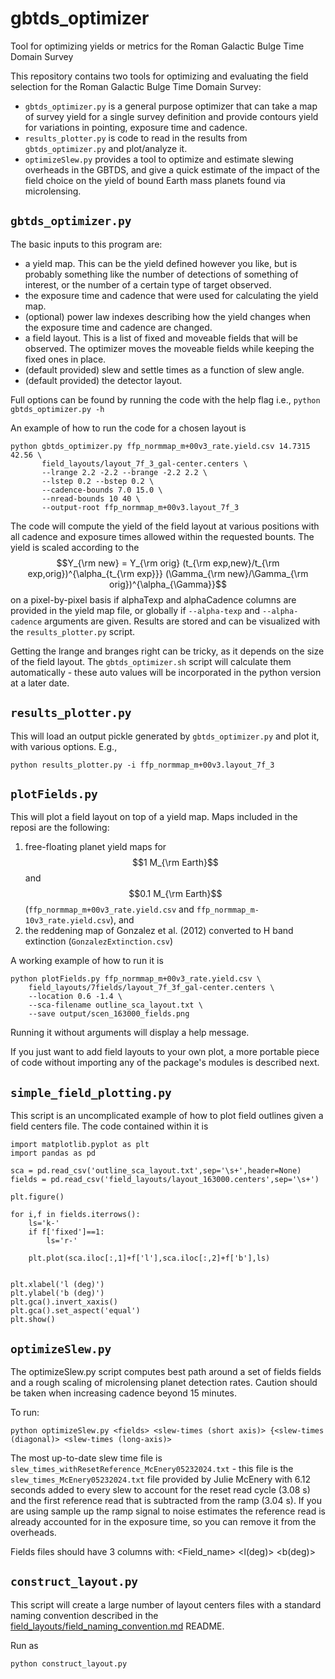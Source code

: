 # gbtds_optimizer

Tool for optimizing yields or metrics for the Roman Galactic Bulge
Time Domain Survey

This repository contains two tools for optimizing and evaluating the
field selection for the Roman Galactic Bulge Time Domain Survey:
- `gbtds_optimizer.py` is a general purpose optimizer that can take a
  map of survey yield for a single survey definition and provide
  contours yield for variations in pointing, exposure time and
  cadence.
- `results_plotter.py` is code to read in the results from
  `gbtds_optimizer.py` and plot/analyze it.
- `optimizeSlew.py` provides a tool to optimize and estimate slewing
  overheads in the GBTDS, and give a quick estimate of the impact of
  the field choice on the yield of bound Earth mass planets found via
  microlensing. 
  
  
## `gbtds_optimizer.py`

The basic inputs to this program are:
 - a yield map. This can be the yield defined however you like, but is
   probably something like the number of detections of something of
   interest, or the number of a certain type of target observed.
 - the exposure time and cadence that were used for calculating the
   yield map.
 - (optional) power law indexes describing how the yield changes when
   the exposure time and cadence are changed.
 - a field layout. This is a list of fixed and moveable fields that
   will be observed. The optimizer moves the moveable fields while
   keeping the fixed ones in place.
 - (default provided) slew and settle times as a function of slew angle.
 - (default provided) the detector layout.
 
 Full options can be found by running the code with the help flag
 i.e., `python gbtds_optimizer.py -h`
 
 An example of how to run the code for a chosen layout is
 ```
 python gbtds_optimizer.py ffp_normmap_m+00v3_rate.yield.csv 14.7315 42.56 \
        field_layouts/layout_7f_3_gal-center.centers \
		--lrange 2.2 -2.2 --brange -2.2 2.2 \
		--lstep 0.2 --bstep 0.2 \
		--cadence-bounds 7.0 15.0 \
		--nread-bounds 10 40 \
		--output-root ffp_normmap_m+00v3.layout_7f_3
 ```

The code will compute the yield of the field layout at various
positions with all cadence and exposure times allowed within the
requested bounts. The yield is scaled according to the
$$Y_{\rm new} = Y_{\rm orig} (t_{\rm exp,new}/t_{\rm
exp,orig})^{\alpha_{t_{\rm exp}}} (\Gamma_{\rm new}/\Gamma_{\rm
orig})^{\alpha_{\Gamma}}$$
on a pixel-by-pixel basis if alphaTexp and alphaCadence columns are
provided in the yield map file, or globally if `--alpha-texp` and
`--alpha-cadence` arguments are given. Results are stored and can be
visualized with the `results_plotter.py` script.

Getting the lrange and branges right can be tricky, as it depends on
the size of the field layout. The `gbtds_optimizer.sh` script will
calculate them automatically - these auto values will be incorporated
in the python version at a later date.
 
## `results_plotter.py`

This will load an output pickle generated by `gbtds_optimizer.py` and
plot it, with various options. E.g., 
```
python results_plotter.py -i ffp_normmap_m+00v3.layout_7f_3
```


## `plotFields.py`

This will plot a field layout on top of a yield map. Maps included in
the reposi are the following:
1. free-floating planet yield maps for $$1 M_{\rm Earth}$$ and $$0.1
M_{\rm Earth}$$ (`ffp_normmap_m+00v3_rate.yield.csv` and
`ffp_normmap_m-10v3_rate.yield.csv`), and 
1. the reddening map of Gonzalez et al. (2012) converted to H band
   extinction (`GonzalezExtinction.csv`)
   
A working example of how to run it is
```
python plotFields.py ffp_normmap_m+00v3_rate.yield.csv \
	field_layouts/7fields/layout_7f_3f_gal-center.centers \
	--location 0.6 -1.4 \
	--sca-filename outline_sca_layout.txt \
	--save output/scen_163000_fields.png
```
Running it without arguments will display a help message.

If you just want to add field layouts to your own plot, a more
portable piece of code without importing any of the package's modules
is described next.

## `simple_field_plotting.py`

This script is an uncomplicated example of how to plot field outlines
given a field centers file. The code contained within it is
```
import matplotlib.pyplot as plt
import pandas as pd

sca = pd.read_csv('outline_sca_layout.txt',sep='\s+',header=None)
fields = pd.read_csv('field_layouts/layout_163000.centers',sep='\s+')

plt.figure()

for i,f in fields.iterrows():
    ls='k-'
    if f['fixed']==1:
        ls='r-'

    plt.plot(sca.iloc[:,1]+f['l'],sca.iloc[:,2]+f['b'],ls)
    

plt.xlabel('l (deg)')
plt.ylabel('b (deg)')
plt.gca().invert_xaxis()
plt.gca().set_aspect('equal')
plt.show()
```

## `optimizeSlew.py`

The optimizeSlew.py script computes best path around a set of fields
fields and a rough scaling of microlensing planet detection
rates. Caution should be taken when increasing cadence beyond 15 minutes.

To run:

`python optimizeSlew.py <fields> <slew-times (short axis)> {<slew-times (diagonal)> <slew-times (long-axis)>`

The most up-to-date slew time file is
`slew_times_withResetReference_McEnery05232024.txt` - this file is the
`slew_times_McEnery05232024.txt` file provided by Julie McEnery with
6.12 seconds added to every slew to account for the reset read cycle
(3.08 s) and the first reference read that is subtracted from the ramp
(3.04 s). If you are using sample up the ramp signal to noise
estimates the reference read is already accounted for in the exposure
time, so you can remove it from the overheads. 

Fields files should have 3 columns with:
<Field_name> <l(deg)> <b(deg)>


## `construct_layout.py`

This script will create a large number of layout centers files with a
standard naming convention described in the
[field_layouts/field_naming_convention.md](field_layouts/field_naming_convention.md)
README.

Run as
```
python construct_layout.py
```
